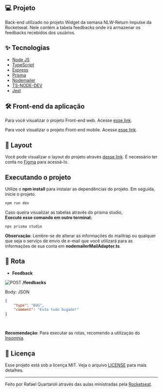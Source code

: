 ## 💻 Projeto
Back-end utilizado no projeto Widget da semana NLW-Return Impulse da Rocketseat. Nele contém a tabela feedbacks onde irá armazenar os feedbacks recebidos dos usuários.


## ✨ Tecnologias

- [Node JS](https://nodejs.org/en/)
- [TypeScript](https://www.typescriptlang.org/)
- [Express](https://expressjs.com/pt-br/)
- [Prisma](https://www.prisma.io/)
- [Nodemailer](https://nodemailer.com/about/)
- [TS-NODE-DEV](https://github.com/wclr/ts-node-dev)
- [Jest](https://jestjs.io/pt-BR/)


## :hammer_and_wrench: Front-end da aplicação

Para você visualizar o projeto Front-end web. Acesse [esse link](https://github.com/rquartaroli/nlw-return-impulse-web).

Para você visualizar o projeto Front-end mobile. Acesse [esse link](https://github.com/rquartaroli/nlw-return-impulse-mobile).


## 🔖 Layout

Você pode visualizar o layout do projeto através [desse link](https://www.figma.com/file/xiP4Pn4TsRYnpnGb5ap9he/Feedback-Widget-(Community)?node-id=10%3A1638). É necessário ter conta no [Figma](http://figma.com/) para acessá-lo.


## Executando o projeto

Utilize o **npm install** para instalar as dependências do projeto.
Em seguida, inicie o projeto.<br/>

```cl
npm run dev
```

Caso queira visualizar as tabelas através do prisma studio,<br/>
**Execute esse comando em outro terminal:**<br/>
 
 ```cl
npx prisma studio
```

**Observação**: Lembre-se de alterar as informações do mailtrap ou qualquer que seja o serviço de envio de e-mail que você utilizará para as informações de sua conta em **nodemailerMailAdapter.ts**.

## 🎏 Rota

- **Feedback** 
<p>
  <img alt="POST" src="https://img.shields.io/badge/-POST-brightgreen">
  <strong>/feedbacks</strong>
</p>

Body: JSON
```json
{
	"type": "BUG",
	"comment": "Esta tudo bugado!"
}
```
<br />

**Recomendação**: Para executar as rotas, recomendo a utilização do [Insomnia](https://insomnia.rest/).


## 📄 Licença

Esse projeto está sob a licença MIT. Veja o arquivo [LICENSE](LICENSE.md) para mais detalhes.

---

Feito por Rafael Quartaroli através das aulas ministradas pela [Rocketseat](https://rocketseat.com.br/).

<br />

